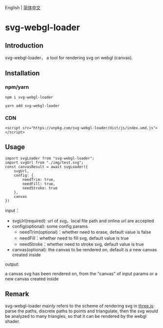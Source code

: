 
English | [简体中文](./README-zh_CN.md)
# svg-webgl-loader
## Introduction
svg-webgl-loader， a tool for rendering svg on webgl (canvas).
## Installation

### npm/yarn
```
npm i svg-webgl-loader
```
```
yarn add svg-webgl-loader
```
### CDN
```
<script src="https://unpkg.com/svg-webgl-loader/dist/js/index.umd.js"></script>

```

## Usage
```
import svgLoader from "svg-webgl-loader";
import svgUrl from "./img/test.svg";
const canvasResult = await svgLoader({
	svgUrl,
	config: {
		needTrim: true,
		needFill: true,
		needStroke: true
	},
	canvas
})
```
input：
* svgUrl(required): url of svg，local file path and online url are accepted
* config(optional): some config params
  * needTrim(optional)：whether need to erase, default value is false
  * needFill：whether need to fill svg, default value is true
  * needStroke：whether need to stroke svg, default value is true
* canvas(optional): the canvas to be rendered on, default is a new canvas created inside

output:

a canvas svg has been rendered on, from the "canvas" of input params or a new canvas created inside

## Remark
svg-webgl-loader mainly refers to the scheme of rendering svg in [three.js](https://github.com/mrdoob/three.js/blob/dev/examples/webgl_loader_svg.html): parse the paths, discrete paths to points and triangulate, then the svg would be analyzed to many triangles, so that it can be rendered by the webgl shader.








